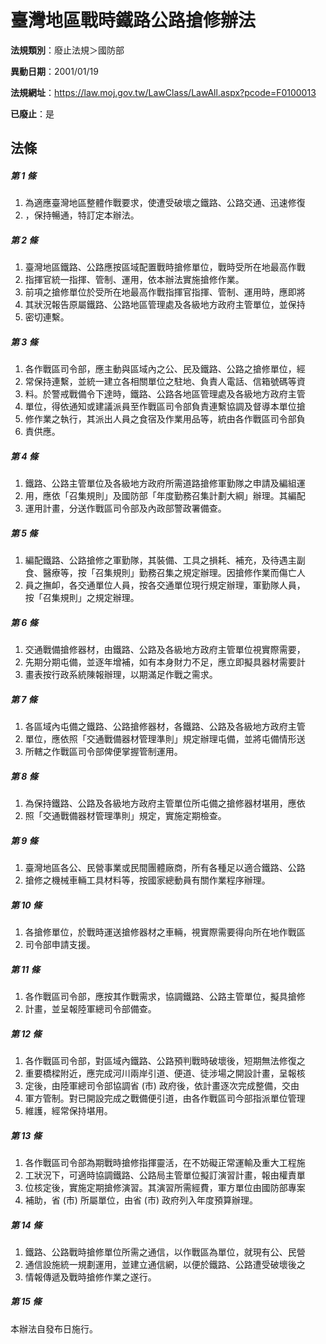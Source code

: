 # 臺灣地區戰時鐵路公路搶修辦法

**法規類別**：廢止法規＞國防部

**異動日期**：2001/01/19  

**法規網址**：https://law.moj.gov.tw/LawClass/LawAll.aspx?pcode=F0100013

**已廢止**：是



## 法條
##### 第 1 條
1. 為適應臺灣地區整體作戰要求，使遭受破壞之鐵路、公路交通、迅速修復
1. ，保持暢通，特訂定本辦法。

##### 第 2 條
1. 臺灣地區鐵路、公路應按區域配置戰時搶修單位，戰時受所在地最高作戰
1. 指揮官統一指揮、管制、運用，依本辦法實施搶修作業。
1. 前項之搶修單位於受所在地最高作戰指揮官指揮、管制、運用時，應即將
1. 其狀況報告原屬鐵路、公路地區管理處及各級地方政府主管單位，並保持
1. 密切連繫。

##### 第 3 條
1. 各作戰區司令部，應主動與區域內之公、民及鐵路、公路之搶修單位，經
1. 常保持連繫，並統一建立各相關單位之駐地、負責人電話、信箱號碼等資
1. 料。於警戒戰備令下達時，鐵路、公路各地區管理處及各級地方政府主管
1. 單位，得依通知或建議派員至作戰區司令部負責連繫協調及督導本單位搶
1. 修作業之執行，其派出人員之食宿及作業用品等，統由各作戰區司令部負
1. 責供應。

##### 第 4 條
1. 鐵路、公路主管單位及各級地方政府所需道路搶修軍勤隊之申請及編組運
1. 用，應依「召集規則」及國防部「年度勤務召集計劃大綱」辦理。其編配
1. 運用計畫，分送作戰區司令部及內政部警政署備查。

##### 第 5 條
1. 編配鐵路、公路搶修之軍勤隊，其裝備、工具之損耗、補充，及待遇主副  
食、醫療等，按「召集規則」勤務召集之規定辦理。因搶修作業而傷亡人
1. 員之撫卹，各交通單位人員，按各交通單位現行規定辦理，軍勤隊人員，  
按「召集規則」之規定辦理。

##### 第 6 條
1. 交通戰備搶修器材，由鐵路、公路及各級地方政府主管單位視實際需要，
1. 先期分期屯備，並逐年增補，如有本身財力不足，應立即擬具器材需要計
1. 畫表按行政系統陳報辦理，以期滿足作戰之需求。

##### 第 7 條
1. 各區域內屯備之鐵路、公路搶修器材，各鐵路、公路及各級地方政府主管
1. 單位，應依照「交通戰備器材管理準則」規定辦理屯備，並將屯備情形送
1. 所轄之作戰區司令部俾便掌握管制運用。

##### 第 8 條
1. 為保持鐵路、公路及各級地方政府主管單位所屯備之搶修器材堪用，應依
1. 照「交通戰備器材管理準則」規定，實施定期檢查。

##### 第 9 條
1. 臺灣地區各公、民營事業或民間團體廠商，所有各種足以適合鐵路、公路
1. 搶修之機械車輛工具材料等，按國家總動員有關作業程序辦理。

##### 第 10 條
1. 各搶修單位，於戰時運送搶修器材之車輛，視實際需要得向所在地作戰區
1. 司令部申請支援。

##### 第 11 條
1. 各作戰區司令部，應按其作戰需求，協調鐵路、公路主管單位，擬具搶修
1. 計畫，並呈報陸軍總司令部備查。

##### 第 12 條
1. 各作戰區司令部，對區域內鐵路、公路預判戰時破壞後，短期無法修復之
1. 重要橋樑附近，應完成河川兩岸引道、便道、徒涉場之開設計畫，呈報核
1. 定後，由陸軍總司令部協調省 (市) 政府後，依計畫逐次完成整備，交由
1. 軍方管制。對已開設完成之戰備便引道，由各作戰區司今部指派單位管理
1. 維護，經常保持堪用。

##### 第 13 條
1. 各作戰區司令部為期戰時搶修指揮靈活，在不妨礙正常運輸及重大工程施
1. 工狀況下，可適時協調鐵路、公路局主管單位擬訂演習計畫，報由權責單
1. 位核定後，實施定期搶修演習。其演習所需經費，軍方單位由國防部專案
1. 補助，省 (市) 所屬單位，由省 (市) 政府列入年度預算辦理。

##### 第 14 條
1. 鐵路、公路戰時搶修單位所需之通信，以作戰區為單位，就現有公、民營
1. 通信設施統一規劃運用，並建立通信網，以便於鐵路、公路遭受破壞後之
1. 情報傳遞及戰時搶修作業之遂行。

##### 第 15 條
本辦法自發布日施行。


